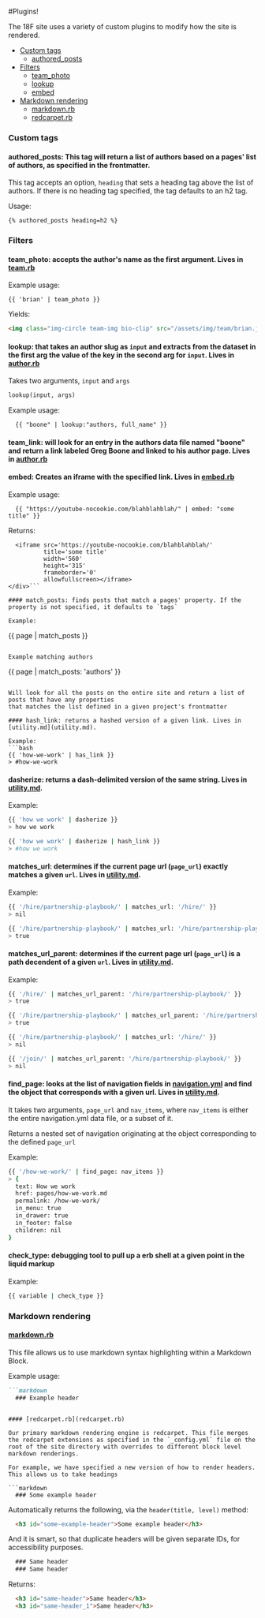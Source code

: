 #Plugins!

The 18F site uses a variety of custom plugins to modify how the site is rendered.

* [Custom tags](#custom-tags)
  * [authored_posts](#authored_posts)
* [Filters](#filters)
  * [team_photo](#team_photo)
  * [lookup](#lookup)
  * [embed](#embed)
* [Markdown rendering](#markdown-rendering)
  * [markdown.rb](markdown.rb)
  * [redcarpet.rb](redcarpet.rb)

### Custom tags

#### authored_posts: This tag will return a list of authors based on a pages' list of authors, as specified in the frontmatter.

This tag accepts an option, `heading` that sets a heading tag above the list of authors. If there is no heading tag specified, the tag defaults to an h2 tag.

Usage:

```liquid
{% authored_posts heading=h2 %}
```

### Filters

#### team_photo: accepts the author's name as the first argument. Lives in [team.rb](team.rb)

Example usage:

```liquid
{{ 'brian' | team_photo }}
```

Yields:

```html
<img class="img-circle team-img bio-clip" src="/assets/img/team/brian.jpg" alt="18F team member Brian Hedberg">
```

#### lookup: that takes an author slug as `input` and extracts from the dataset in the first arg the value of the key in the second arg for `input`. Lives in [author.rb](author.rb)

Takes two arguments, `input` and `args`

```ruby
lookup(input, args)
```

Example usage:

```liquid
  {{ "boone" | lookup:"authors, full_name" }}
```

#### team_link: will look for an entry in the authors data file named "boone" and return a link labeled Greg Boone and linked to his author page. Lives in [author.rb](author.rb)


#### embed: Creates an iframe with the specified link. Lives in [embed.rb](embed.rb)

Example usage:

```liquid
  {{ "https://youtube-nocookie.com/blahblahblah/" | embed: "some title" }}
```

Returns:

```<div class='embed-container'>
  <iframe src='https://youtube-nocookie.com/blahblahblah/'
          title='some title'
          width='560'
          height='315'
          frameborder='0'
          allowfullscreen></iframe>
</div>```

#### match_posts: finds posts that match a pages' property. If the property is not specified, it defaults to `tags`

Example:
```
{{ page | match_posts }}
```

Example matching authors
```
{{ page | match_posts: 'authors' }}
```

Will look for all the posts on the entire site and return a list of posts that have any properties
that matches the list defined in a given project's frontmatter

#### hash_link: returns a hashed version of a given link. Lives in [utility.md](utility.md).

Example:
```bash
{{ 'how-we-work' | has_link }}
> #how-we-work
```

#### dasherize: returns a dash-delimited version of the same string. Lives in [utility.md](utility.md).

Example:
```bash
{{ 'how we work' | dasherize }}
> how we work

{{ 'how we work' | dasherize | hash_link }}
> #how we work
```

#### matches_url: determines if the current page url (`page_url`) exactly matches a given `url`. Lives in [utility.md](utility.md).

Example:
```bash
{{ '/hire/partnership-playbook/' | matches_url: '/hire/' }}
> nil

{{ '/hire/partnership-playbook/' | matches_url: '/hire/partnership-playbook/' }}
> true
```

#### matches_url_parent: determines if the current page url (`page_url`) is a path decendent of a given `url`. Lives in [utility.md](utility.md).

Example:
```bash
{{ '/hire/' | matches_url_parent: '/hire/partnership-playbook/' }}
> true

{{ '/hire/partnership-playbook/' | matches_url_parent: '/hire/partnership-playbook/' }}
> true

{{ '/hire/partnership-playbook/' | matches_url: '/hire/' }}
> nil

{{ '/join/' | matches_url_parent: '/hire/partnership-playbook/' }}
> nil
```

#### find_page: looks at the list of navigation fields in [navigation.yml](navigation.yml) and find the object that corresponds with a given url. Lives in [utility.md](utility.md).

It takes two arguments, `page_url` and `nav_items`, where `nav_items` is either the entire navigation.yml data file, or a subset of it.

Returns a nested set of navigation originating at the object corresponding to the defined `page_url`

Example:
```bash
{{ '/how-we-work/' | find_page: nav_items }}
> {
  text: How we work
  href: pages/how-we-work.md
  permalink: /how-we-work/
  in_menu: true
  in_drawer: true
  in_footer: false
  children: nil
}
```


#### check_type: debugging tool to pull up a erb shell at a given point in the liquid markup

Example:
```bash
{{ variable | check_type }}

```

### Markdown rendering

#### [markdown.rb](markdown.rb)

This file allows us to use markdown syntax highlighting within a Markdown Block.

Example usage:

```markdown
```markdown
  ### Example header
```
```

#### [redcarpet.rb](redcarpet.rb)

Our primary markdown rendering engine is redcarpet. This file merges the redcarpet extensions as specified in the `_config.yml` file on the root of the site directory with overrides to different block level markdown renderings.

For example, we have specified a new version of how to render headers. This allows us to take headings

```markdown
  ### Some example header
```

Automatically returns the following, via the `header(title, level)` method:

```html
  <h3 id="some-example-header">Some example header</h3>
```

And it is smart, so that duplicate headers will be given separate IDs, for accessibility purposes.


```markdown
  ### Same header
  ### Same header
```

Returns:

```html
  <h3 id="same-header">Same header</h3>
  <h3 id="same-header_1">Same header</h3>
```

